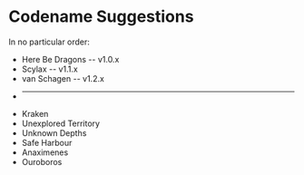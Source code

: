 # Codename Suggestions
In no particular order:

* Here Be Dragons -- v1.0.x
* Scylax -- v1.1.x
* van Schagen -- v1.2.x
* --------------------
* Kraken
* Unexplored Territory
* Unknown Depths
* Safe Harbour
* Anaximenes
* Ouroboros
